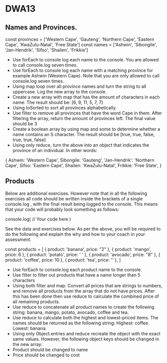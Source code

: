 # DWA13

## Names and Provinces.

const provinces = ['Western Cape', 'Gauteng', 'Northern Cape', 'Eastern Cape', 'KwaZulu-Natal', 'Free State']
const names = ['Ashwin', 'Sibongile', 'Jan-Hendrik', 'Sifso', 'Shailen', 'Frikkie']

* Use forEach to console log each name to the console. You are allowed to call console.log seven times.
* Use forEach to console log each name with a matching province for example Ashwin (Western Cape). Note that you are only allowed to call console.log seven times.
* Using map loop over all province names and turn the string to all uppercase. Log the new array to the console.
* Create a new array with map that has the amount of characters in each name. The result should be: [6, 9, 11, 5, 7, 7]
* Using toSorted to sort all provinces alphabetically.
* Use filter to remove all provinces that have the word Cape in them. After filtering the array, return the amount of provinces left. The final value should be 3
* Create a boolean array by using map and some to determine whether a name contains an S character. The result should be [true, true, false, true, true, false]
* Using only reduce, turn the above into an object that indicates the province of an individual. In other words:
 

{
  Ashwin: 'Western Cape',
	Sibongile: 'Gauteng',
  'Jan-Hendrik': 'Northern Cape',
	Sifso: 'Eastern Cape',
	Shailen: 'KwaZulu-Natal',
	Frikkie: 'Free State',
}

## Products

Below are additional exercises. However note that in all the following exercises all code should be written inside the brackets of a single console.log , with the final result being logged to the console. This means that your code will probably look something as follows:

 

console.log(
  // Your code here
)
 

See the data and exercises below. As per the above, you will be required to do the following and explain the why and how to your coach in your assessment.

 

const products = [
  { product: 'banana', price: "2" },
  { product: 'mango', price: 6 },
  { product: 'potato', price: ' ' },
  { product: 'avocado', price: "8" },
  { product: 'coffee', price: 10 },
  { product: 'tea', price: '' },
]
 

* Use forEach to console.log each product name to the console.
* Use filter to filter out products that have a name longer than 5 characters
* Using both filter and map. Convert all prices that are strings to numbers, and remove all products from the array that do not have prices. After this has been done then use reduce to calculate the combined price of all remaining products.
* Use reduce to concatenate all product names to create the following string: banana, mango, potato, avocado, coffee and tea.
* Use reduce to calculate both the highest and lowest-priced items. The names should be returned as the following string: Highest: coffee. Lowest: banana.
* Using only Object.entries and reduce recreate the object with the exact same values. However, the following object keys should be changed in the new array:
* Product should be changed to name
* Price should be changed to cost
